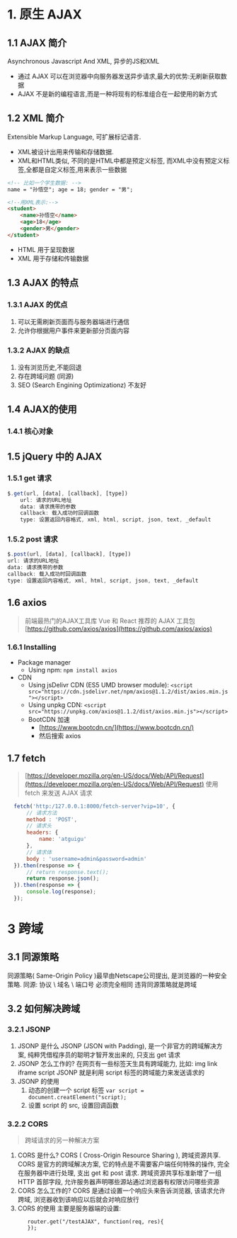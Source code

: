 # 1. 原生 AJAX
## 1.1 AJAX 简介
Asynchronous Javascript And XML, 异步的JS和XML
- 通过 AJAX 可以在浏览器中向服务器发送异步请求,最大的优势:无刷新获取数据
-  AJAX 不是新的编程语言,而是一种将现有的标准组合在一起使用的新方式
## 1.2 XML 简介
Extensible Markup Language, 可扩展标记语言.
- XML被设计出用来传输和存储数据.
- XML和HTML类似, 不同的是HTML中都是预定义标签, 而XML中没有预定义标签,全都是自定义标签,用来表示一些数据
```html
<!-- 比如一个学生数据: -->
name = "孙悟空"; age = 18; gender = "男";

<!--用XML表示:-->
<student>
    <name>孙悟空</name>
    <age>18</age>
    <gender>男</gender>
</student>
```
- HTML 用于呈现数据
- XML 用于存储和传输数据
## 1.3 AJAX 的特点
### 1.3.1 AJAX 的优点
1. 可以无需刷新页面而与服务器端进行通信
2. 允许你根据用户事件来更新部分页面内容
### 1.3.2 AJAX 的缺点
1. 没有浏览历史,不能回退
2. 存在跨域问题 (同源) 
3. SEO (Search Engining Optimizationz) 不友好
## 1.4 AJAX的使用
### 1.4.1 核心对象

## 1.5 jQuery 中的 AJAX
### 1.5.1 get 请求
```javascript
$.get(url, [data], [callback], [type])
    url: 请求的URL地址
    data: 请求携带的参数
    callback: 载入成功时回调函数
    type: 设置返回内容格式, xml, html, script, json, text, _default
```
### 1.5.2 post 请求
```javascript
$.post(url, [data], [callback], [type])
url: 请求的URL地址
data: 请求携带的参数
callback: 载入成功时回调函数
type: 设置返回内容格式, xml, html, script, json, text, _default
```

## 1.6 axios
> 前端最热门的AJAX工具库
> Vue 和 React 推荐的 AJAX 工具包
> [https://github.com/axios/axios](https://github.com/axios/axios)
### 1.6.1 Installing
* Package manager
  * Using npm: `npm install axios`
* CDN
  * Using jsDelivr CDN (ES5 UMD browser module): `<script src="https://cdn.jsdelivr.net/npm/axios@1.1.2/dist/axios.min.js"></script>`
  * Using unpkg CDN: `<script src="https://unpkg.com/axios@1.1.2/dist/axios.min.js"></script>`
  * BootCDN 加速
    * [https://www.bootcdn.cn/](https://www.bootcdn.cn/)
    * 然后搜索 axios
## 1.7 fetch
> [https://developer.mozilla.org/en-US/docs/Web/API/Request](https://developer.mozilla.org/en-US/docs/Web/API/Request)
> 使用 fetch 来发送 AJAX 请求
```javascript
  fetch('http:/127.0.0.1:8000/fetch-server?vip=10', {
      // 请求方法
      method : 'POST',
      // 请求头
      headers: {
          name: 'atguigu'
      },
      // 请求体
      body : 'username=admin&password=admin'
  }).then(response => {
      // return response.text();
      return response.json();
  }).then(response => {
      console.log(response);
  });
```
# 3 跨域
## 3.1 同源策略
同源策略( Same-Origin Policy )最早由Netscape公司提出, 是浏览器的一种安全策略.
同源: 协议 \ 域名 \ 端口号 必须完全相同
违背同源策略就是跨域

## 3.2 如何解决跨域
### 3.2.1 JSONP
1. JSONP 是什么
   JSONP (JSON with Padding), 是一个非官方的跨域解决方案, 纯粹凭借程序员的聪明才智开发出来的, 只支出 get 请求
2. JSONP 怎么工作的?
   在网页有一些标签天生具有跨域能力, 比如: img link iframe script
   JSONP 就是利用 script 标签的跨域能力来发送请求的
3. JSONP 的使用
   1. 动态的创建一个 script 标签
      `var script = document.creatElement("script);`
   2. 设置 script 的 src, 设置回调函数
### 3.2.2 CORS
> 跨域请求的另一种解决方案
1. CORS 是什么?
   CORS ( Cross-Origin Resource Sharing ), 跨域资源共享. CORS 是官方的跨域解决方案, 它的特点是不需要客户端任何特殊的操作, 完全在服务器中进行处理, 支出 get 和 post 请求. 跨域资源共享标准新增了一组 HTTP 首部字段, 允许服务器声明哪些源站通过浏览器有权限访问哪些资源
2. CORS 怎么工作的?
   CORS 是通过设置一个响应头来告诉浏览器, 该请求允许跨域, 浏览器收到该响应以后就会对响应放行
3. CORS 的使用
   主要是服务器端的设置:
   ```
      router.get("/testAJAX", function(req, res){ 
      });
   ```